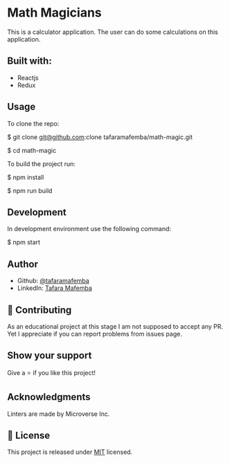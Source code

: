 # Math Magicians
This is a calculator application. The user can do some calculations on this application.

## Built with:
 * Reactjs
 * Redux

## Usage
To clone the repo:

$ git clone git@github.com:clone tafaramafemba/math-magic.git

$ cd math-magic


To build the project run:

$ npm install

$ npm run build

## Development

In development environment use the following command:

$ npm start

## Author
* Github: [@tafaramafemba](https://github.com/tafaramafemba)
* LinkedIn: [Tafara Mafemba](https://www.linkedin.com/in/tafara-mafemba-4b82a0156/)

## 🤝 Contributing
As an educational project at this stage I am not supposed to accept any PR. Yet I appreciate if you can report problems from issues page.

## Show your support
Give a ⭐️ if you like this project!

## Acknowledgments
Linters are made by Microverse Inc.

## 📝 License
This project is released under [MIT](MIT) licensed.
